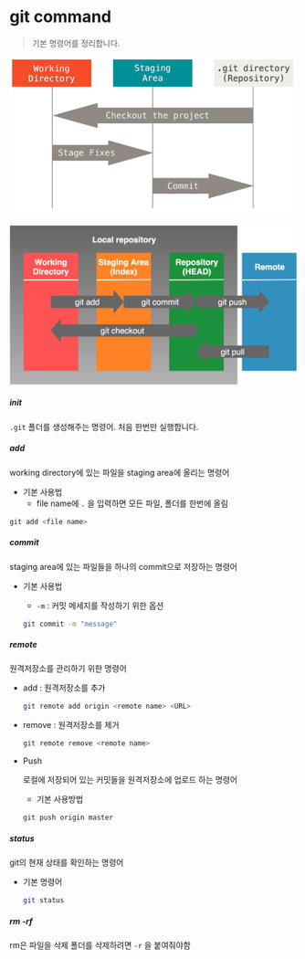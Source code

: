 # git command

> 기본 명령어를 정리합니다.

![Git - Git 기초](command.assets/areas.png)

![img](command.assets/git_three_tree.png)



##### init

`.git`  폴더를 생성해주는 명령어. 처음 한번만 실행합니다. 



##### add

working directory에 있는 파일을 staging area에 올리는 명령어

* 기본 사용법
  * file name에 `.` 을 입력하면 모든 파일, 폴더를 한번에 올림

```bash
git add <file name>
```



##### commit

staging area에 있는 파일들을 하나의 commit으로 저장하는 명령어

* 기본 사용법

  * `-m` : 커밋 메세지를 작성하기 위한 옵션

  ```bash
  git commit -m "message"
  ```

  

##### remote

원격저장소를 관리하기 위한 명령어

* add : 원격저장소를 추가

  ```bash
  git remote add origin <remote name> <URL>
  ```

  

* remove : 원격저장소를 제거

  ```bash
  git remote remove <remote name>
  ```

* Push 

  로컬에 저장되어 있는 커밋들을 원격저장소에 업로드 하는 명령어

  * 기본 사용방법

  ```bash 
  git push origin master
  ```



##### status

git의 현재 상태를 확인하는 명령어

* 기본 명령어

  ```bash
  git status
  ```

  

##### rm -rf

rm은 파일을 삭제 폴더를 삭제하려면 `-r` 을 붙여줘야함 